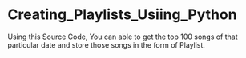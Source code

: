 # Creating_Playlists_Usiing_Python
Using this Source Code, You can able to get the top 100 songs of that particular date and store those songs in the form of Playlist.
